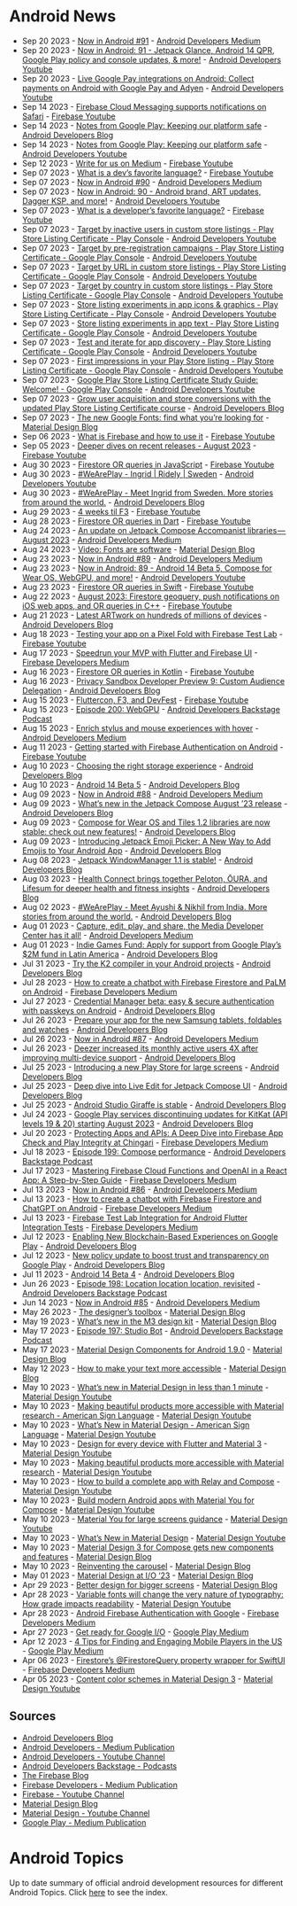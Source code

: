 # Android News

<!-- NEWS:START -->
- Sep 20 2023 - [Now in Android #91](https://medium.com/androiddevelopers/now-in-android-91-1805122ae7a4?source=rss----95b274b437c2---4) - [Android Developers Medium](https://medium.com/androiddevelopers)
- Sep 20 2023 - [Now in Android: 91 - Jetpack Glance, Android 14 QPR, Google Play policy and console updates, & more!](https://www.youtube.com/watch?v=DlN1g4zZTAI) - [Android Developers Youtube](https://www.youtube.com/c/AndroidDevelopers)
- Sep 20 2023 - [Live Google Pay integrations on Android: Collect payments on Android with Google Pay and Adyen](https://www.youtube.com/watch?v=cbsP0bldDiA) - [Android Developers Youtube](https://www.youtube.com/c/AndroidDevelopers)
- Sep 14 2023 - [Firebase Cloud Messaging supports notifications on Safari](https://www.youtube.com/watch?v=G6n4FxuhiJo) - [Firebase Youtube](https://www.youtube.com/user/Firebase)
- Sep 14 2023 - [Notes from Google Play: Keeping our platform safe](http://android-developers.googleblog.com/2023/09/notes-from-google-play-keeping-our-platform-safe.html) - [Android Developers Blog](https://android-developers.googleblog.com/)
- Sep 14 2023 - [Notes from Google Play: Keeping our platform safe](https://www.youtube.com/watch?v=Hs7KRO5M2yc) - [Android Developers Youtube](https://www.youtube.com/c/AndroidDevelopers)
- Sep 12 2023 - [Write for us on Medium](https://www.youtube.com/watch?v=NaJwWTs0W70) - [Firebase Youtube](https://www.youtube.com/user/Firebase)
- Sep 07 2023 - [What is a dev’s favorite language?](https://www.youtube.com/watch?v=GeyWx5klT60) - [Firebase Youtube](https://www.youtube.com/user/Firebase)
- Sep 07 2023 - [Now in Android #90](https://medium.com/androiddevelopers/now-in-android-90-a852c6753fda?source=rss----95b274b437c2---4) - [Android Developers Medium](https://medium.com/androiddevelopers)
- Sep 07 2023 - [Now in Android: 90 - Android brand, ART updates, Dagger KSP, and more!](https://www.youtube.com/watch?v=lEEthuvAbXg) - [Android Developers Youtube](https://www.youtube.com/c/AndroidDevelopers)
- Sep 07 2023 - [What is a developer’s favorite language?](https://www.youtube.com/watch?v=gbuSrFCmPBg) - [Firebase Youtube](https://www.youtube.com/user/Firebase)
- Sep 07 2023 - [Target by inactive users in custom store listings - Play Store Listing Certificate - Play Console](https://www.youtube.com/watch?v=obTGSkz3lZc) - [Android Developers Youtube](https://www.youtube.com/c/AndroidDevelopers)
- Sep 07 2023 - [Target by pre-registration campaigns - Play Store Listing Certificate - Google Play Console](https://www.youtube.com/watch?v=AnBuQG78rWs) - [Android Developers Youtube](https://www.youtube.com/c/AndroidDevelopers)
- Sep 07 2023 - [Target by URL in custom store listings - Play Store Listing Certificate - Google Play Console](https://www.youtube.com/watch?v=g8MsenRnH9Y) - [Android Developers Youtube](https://www.youtube.com/c/AndroidDevelopers)
- Sep 07 2023 - [Target by country in custom store listings - Play Store Listing Certificate - Google Play Console](https://www.youtube.com/watch?v=V-dLD1vgI7g) - [Android Developers Youtube](https://www.youtube.com/c/AndroidDevelopers)
- Sep 07 2023 - [Store listing experiments in app icons & graphics - Play Store Listing Certificate - Play Console](https://www.youtube.com/watch?v=jUKi98J1wfE) - [Android Developers Youtube](https://www.youtube.com/c/AndroidDevelopers)
- Sep 07 2023 - [Store listing experiments in app text - Play Store Listing Certificate - Google Play Console](https://www.youtube.com/watch?v=aWbtWV85LSQ) - [Android Developers Youtube](https://www.youtube.com/c/AndroidDevelopers)
- Sep 07 2023 - [Test and iterate for app discovery - Play Store Listing Certificate - Google Play Console](https://www.youtube.com/watch?v=f1ubX9EaroY) - [Android Developers Youtube](https://www.youtube.com/c/AndroidDevelopers)
- Sep 07 2023 - [First impressions in your Play Store listing - Play Store Listing Certificate - Google Play Console](https://www.youtube.com/watch?v=djafvrL0mMA) - [Android Developers Youtube](https://www.youtube.com/c/AndroidDevelopers)
- Sep 07 2023 - [Google Play Store Listing Certificate Study Guide: Welcome! - Google Play Console](https://www.youtube.com/watch?v=C9tbo6FCCvE) - [Android Developers Youtube](https://www.youtube.com/c/AndroidDevelopers)
- Sep 07 2023 - [Grow user acquisition and store conversions with the updated Play Store Listing Certificate course](http://android-developers.googleblog.com/2023/09/grow-user-acquisition-and-store-conversions-with-updated-play-store-listing-certificate-course.html) - [Android Developers Blog](https://android-developers.googleblog.com/)
- Sep 07 2023 - [The new Google Fonts: find what you’re looking for](https://material.io/blog/2023-google-fonts-redesign) - [Material Design Blog](https://material.io/blog)
- Sep 06 2023 - [What is Firebase and how to use it](https://www.youtube.com/watch?v=p9pgI3Mg-So) - [Firebase Youtube](https://www.youtube.com/user/Firebase)
- Sep 05 2023 - [Deeper dives on recent releases - August 2023](https://www.youtube.com/watch?v=yBJhnHgZV2Q) - [Firebase Youtube](https://www.youtube.com/user/Firebase)
- Aug 30 2023 - [Firestore OR queries in JavaScript](https://www.youtube.com/watch?v=zgWSprYwfF4) - [Firebase Youtube](https://www.youtube.com/user/Firebase)
- Aug 30 2023 - [#WeArePlay - Ingrid | Ridely | Sweden](https://www.youtube.com/watch?v=x4gZL-kRtZ8) - [Android Developers Youtube](https://www.youtube.com/c/AndroidDevelopers)
- Aug 30 2023 - [#WeArePlay - Meet Ingrid from Sweden. More stories from around the world.](http://android-developers.googleblog.com/2023/08/weareplay-meet-ingrid-from-sweden-more.html) - [Android Developers Blog](https://android-developers.googleblog.com/)
- Aug 29 2023 - [4 weeks til F3](https://www.youtube.com/watch?v=s5yourSKRYM) - [Firebase Youtube](https://www.youtube.com/user/Firebase)
- Aug 28 2023 - [Firestore OR queries in Dart](https://www.youtube.com/watch?v=G0hSj1J9PaM) - [Firebase Youtube](https://www.youtube.com/user/Firebase)
- Aug 24 2023 - [An update on Jetpack Compose Accompanist libraries — August 2023](https://medium.com/androiddevelopers/an-update-on-jetpack-compose-accompanist-libraries-august-2023-ac4cbbf059f1?source=rss----95b274b437c2---4) - [Android Developers Medium](https://medium.com/androiddevelopers)
- Aug 24 2023 - [Video: Fonts are software](https://material.io/blog/fonts-are-software-video) - [Material Design Blog](https://material.io/blog)
- Aug 23 2023 - [Now in Android #89](https://medium.com/androiddevelopers/now-in-android-89-6bc584e8aa43?source=rss----95b274b437c2---4) - [Android Developers Medium](https://medium.com/androiddevelopers)
- Aug 23 2023 - [Now in Android: 89 - Android 14 Beta 5, Compose for Wear OS, WebGPU, and more!](https://www.youtube.com/watch?v=J4iKnS5ZVt8) - [Android Developers Youtube](https://www.youtube.com/c/AndroidDevelopers)
- Aug 23 2023 - [Firestore OR queries in Swift](https://www.youtube.com/watch?v=My1y3SCsBIw) - [Firebase Youtube](https://www.youtube.com/user/Firebase)
- Aug 22 2023 - [August 2023: Firestore geoquery, push notifications on iOS web apps, and OR queries in C++](https://www.youtube.com/watch?v=OmE6ue-s84g) - [Firebase Youtube](https://www.youtube.com/user/Firebase)
- Aug 21 2023 - [Latest ARTwork on hundreds of millions of devices](http://android-developers.googleblog.com/2023/08/latest-artwork-on-hundreds-of-millions-of-devices.html) - [Android Developers Blog](https://android-developers.googleblog.com/)
- Aug 18 2023 - [Testing your app on a Pixel Fold with Firebase Test Lab](https://www.youtube.com/watch?v=FfSBJEHaBXg) - [Firebase Youtube](https://www.youtube.com/user/Firebase)
- Aug 17 2023 - [Speedrun your MVP with Flutter and Firebase UI](https://medium.com/firebase-developers/speedrun-your-flutter-mvp-with-firebase-ui-f4927e1ab502?source=rss----8e8b7dc6774d---4) - [Firebase Developers Medium](https://medium.com/firebase-developers)
- Aug 16 2023 - [Firestore OR queries in Kotlin](https://www.youtube.com/watch?v=X50VaPoGNBk) - [Firebase Youtube](https://www.youtube.com/user/Firebase)
- Aug 16 2023 - [Privacy Sandbox Developer Preview 9: Custom Audience Delegation](http://android-developers.googleblog.com/2023/08/privacy-sandbox-developer-preview-9.html) - [Android Developers Blog](https://android-developers.googleblog.com/)
- Aug 15 2023 - [Fluttercon, F3, and DevFest](https://www.youtube.com/watch?v=VOObFOPgYL4) - [Firebase Youtube](https://www.youtube.com/user/Firebase)
- Aug 15 2023 - [Episode 200: WebGPU](http://adbackstage.libsyn.com/episode-200-webgpu) - [Android Developers Backstage Podcast](https://adbackstage.libsyn.com/)
- Aug 15 2023 - [Enrich stylus and mouse experiences with hover](https://medium.com/androiddevelopers/enrich-stylus-and-mouse-experiences-with-hover-9db19320bf56?source=rss----95b274b437c2---4) - [Android Developers Medium](https://medium.com/androiddevelopers)
- Aug 11 2023 - [Getting started with Firebase Authentication on Android](https://www.youtube.com/watch?v=wm626abfMM8) - [Firebase Youtube](https://www.youtube.com/user/Firebase)
- Aug 10 2023 - [Choosing the right storage experience](http://android-developers.googleblog.com/2023/08/choosing-right-storage-experience.html) - [Android Developers Blog](https://android-developers.googleblog.com/)
- Aug 10 2023 - [Android 14 Beta 5](http://android-developers.googleblog.com/2023/08/android-14-beta-5.html) - [Android Developers Blog](https://android-developers.googleblog.com/)
- Aug 09 2023 - [Now in Android #88](https://medium.com/androiddevelopers/now-in-android-88-f631b7564edb?source=rss----95b274b437c2---4) - [Android Developers Medium](https://medium.com/androiddevelopers)
- Aug 09 2023 - [What’s new in the Jetpack Compose August ’23 release](http://android-developers.googleblog.com/2023/08/whats-new-in-jetpack-compose-august-23-release.html) - [Android Developers Blog](https://android-developers.googleblog.com/)
- Aug 09 2023 - [Compose for Wear OS and Tiles 1.2 libraries are now stable: check out new features!](http://android-developers.googleblog.com/2023/08/compose-for-wear-os-and-tiles-1-2-libraries-now-stable-new-features.html) - [Android Developers Blog](https://android-developers.googleblog.com/)
- Aug 09 2023 - [Introducing Jetpack Emoji Picker: A New Way to Add Emojis to Your Android App](http://android-developers.googleblog.com/2023/08/introducing-jetpack-emoji-picker.html) - [Android Developers Blog](https://android-developers.googleblog.com/)
- Aug 08 2023 - [Jetpack WindowManager 1.1 is stable!](http://android-developers.googleblog.com/2023/08/jetpack-windowmanager-11-is-stable.html) - [Android Developers Blog](https://android-developers.googleblog.com/)
- Aug 03 2023 - [Health Connect brings together Peloton, ŌURA, and Lifesum for deeper health and fitness insights](http://android-developers.googleblog.com/2023/08/health-connect-brings-together-peloton-oura-lifesum-for-deeper-health-and-fitness-insights.html) - [Android Developers Blog](https://android-developers.googleblog.com/)
- Aug 02 2023 - [#WeArePlay - Meet Ayushi & Nikhil from India. More stories from around the world.](http://android-developers.googleblog.com/2023/08/weareplay-meet-ayushi-nikhil-from-india-and-more-stories-from-around-the-world.html) - [Android Developers Blog](https://android-developers.googleblog.com/)
- Aug 01 2023 - [Capture, edit, play, and share, the Media Developer Center has it all!](https://medium.com/androiddevelopers/capture-edit-play-and-share-the-media-developer-center-has-it-all-1223ca07ea9c?source=rss----95b274b437c2---4) - [Android Developers Medium](https://medium.com/androiddevelopers)
- Aug 01 2023 - [Indie Games Fund: Apply for support from Google Play’s $2M fund in Latin America](http://android-developers.googleblog.com/2023/08/indie-games-fund-apply-for-support-from-google-play-fund-in-latin-america.html) - [Android Developers Blog](https://android-developers.googleblog.com/)
- Jul 31 2023 - [Try the K2 compiler in your Android projects](http://android-developers.googleblog.com/2023/07/try-k2-compiler-in-your-android-projects.html) - [Android Developers Blog](https://android-developers.googleblog.com/)
- Jul 28 2023 - [How to create a chatbot with Firebase Firestore and PaLM on Android](https://medium.com/firebase-developers/how-to-create-a-chatbot-with-firebase-firestore-and-palm-on-android-e78549814aa?source=rss----8e8b7dc6774d---4) - [Firebase Developers Medium](https://medium.com/firebase-developers)
- Jul 27 2023 - [Credential Manager beta: easy & secure authentication with passkeys on Android](http://android-developers.googleblog.com/2023/07/credential-manager-beta-easy-secure-authentication-with-passkeys-on-android.html) - [Android Developers Blog](https://android-developers.googleblog.com/)
- Jul 26 2023 - [Prepare your app for the new Samsung tablets, foldables and watches](http://android-developers.googleblog.com/2023/07/prepare-your-app-for-new-samsung-tablets-foldables-watches.html) - [Android Developers Blog](https://android-developers.googleblog.com/)
- Jul 26 2023 - [Now in Android #87](https://medium.com/androiddevelopers/now-in-android-87-51e1ba949d5e?source=rss----95b274b437c2---4) - [Android Developers Medium](https://medium.com/androiddevelopers)
- Jul 26 2023 - [Deezer increased its monthly active users 4X after improving multi-device support](http://android-developers.googleblog.com/2023/07/deezer-increased-its-monthly-active-users-after-improving-multi-device-support.html) - [Android Developers Blog](https://android-developers.googleblog.com/)
- Jul 25 2023 - [Introducing a new Play Store for large screens](http://android-developers.googleblog.com/2023/07/introducing-new-play-store-for-large-screens.html) - [Android Developers Blog](https://android-developers.googleblog.com/)
- Jul 25 2023 - [Deep dive into Live Edit for Jetpack Compose UI](http://android-developers.googleblog.com/2023/07/deep-dive-into-live-edit-for-jetpack-compose-ui.html) - [Android Developers Blog](https://android-developers.googleblog.com/)
- Jul 25 2023 - [Android Studio Giraffe is stable](http://android-developers.googleblog.com/2023/07/android-studio-giraffe-is-stable.html) - [Android Developers Blog](https://android-developers.googleblog.com/)
- Jul 24 2023 - [Google Play services discontinuing updates for KitKat (API levels 19 & 20) starting August 2023](http://android-developers.googleblog.com/2023/07/google-play-services-discontinuing-updates-for-kitkat.html) - [Android Developers Blog](https://android-developers.googleblog.com/)
- Jul 20 2023 - [Protecting Apps and APIs: A Deep Dive into Firebase App Check and Play Integrity at Chingari](https://medium.com/firebase-developers/protecting-apps-and-apis-a-deep-dive-into-firebase-app-check-and-play-integrity-7364f96aa96d?source=rss----8e8b7dc6774d---4) - [Firebase Developers Medium](https://medium.com/firebase-developers)
- Jul 18 2023 - [Episode 199: Compose performance](http://adbackstage.libsyn.com/episode-199-compose-performance) - [Android Developers Backstage Podcast](https://adbackstage.libsyn.com/)
- Jul 17 2023 - [Mastering Firebase Cloud Functions and OpenAI in a React App: A Step-by-Step Guide](https://medium.com/firebase-developers/mastering-firebase-cloud-functions-and-openai-in-a-react-app-a-step-by-step-guide-1dfa58176009?source=rss----8e8b7dc6774d---4) - [Firebase Developers Medium](https://medium.com/firebase-developers)
- Jul 13 2023 - [Now in Android #86](https://medium.com/androiddevelopers/now-in-android-86-6a5cdaebedb5?source=rss----95b274b437c2---4) - [Android Developers Medium](https://medium.com/androiddevelopers)
- Jul 13 2023 - [How to create a chatbot with Firebase Firestore and ChatGPT on Android](https://medium.com/firebase-developers/how-to-create-a-chatbot-with-firebase-firestore-and-chatgpt-on-android-910dd40f11d9?source=rss----8e8b7dc6774d---4) - [Firebase Developers Medium](https://medium.com/firebase-developers)
- Jul 13 2023 - [Firebase Test Lab Integration for Android Flutter Integration Tests](https://medium.com/firebase-developers/google-firebase-test-lab-integration-for-flutter-integration-tests-38f903d47ac3?source=rss----8e8b7dc6774d---4) - [Firebase Developers Medium](https://medium.com/firebase-developers)
- Jul 12 2023 - [Enabling New Blockchain-Based Experiences on Google Play](http://android-developers.googleblog.com/2023/07/new-blockchain-based-content-opportunities-google-play.html) - [Android Developers Blog](https://android-developers.googleblog.com/)
- Jul 12 2023 - [New policy update to boost trust and transparency on Google Play](http://android-developers.googleblog.com/2023/07/boosting-trust-and-transparency-in-google-play.html) - [Android Developers Blog](https://android-developers.googleblog.com/)
- Jul 11 2023 - [Android 14 Beta 4](http://android-developers.googleblog.com/2023/07/android-14-beta-4.html) - [Android Developers Blog](https://android-developers.googleblog.com/)
- Jun 26 2023 - [Episode 198: Location location location, revisited](http://adbackstage.libsyn.com/episode-198-location-location-location-revisited) - [Android Developers Backstage Podcast](https://adbackstage.libsyn.com/)
- Jun 14 2023 - [Now in Android #85](https://medium.com/androiddevelopers/now-in-android-85-8bdb9ce34428?source=rss----95b274b437c2---4) - [Android Developers Medium](https://medium.com/androiddevelopers)
- May 26 2023 - [The designer’s toolbox](https://material.io/blog/designer-toolbox-figma-android-studio-relay) - [Material Design Blog](https://material.io/blog)
- May 19 2023 - [What’s new in the M3 design kit](https://material.io/blog/whats-new-design-kit) - [Material Design Blog](https://material.io/blog)
- May 17 2023 - [Episode 197: Studio Bot](http://adbackstage.libsyn.com/episode-197-studio-bot) - [Android Developers Backstage Podcast](https://adbackstage.libsyn.com/)
- May 17 2023 - [Material Design Components for Android 1.9.0](https://material.io/blog/android-stable-release-1-9-0) - [Material Design Blog](https://material.io/blog)
- May 12 2023 - [How to make your text more accessible](https://material.io/blog/how-to-make-text-more-accessible) - [Material Design Blog](https://material.io/blog)
- May 10 2023 - [What’s new in Material Design in less than 1 minute](https://www.youtube.com/watch?v=CTR2O3n7x-c) - [Material Design Youtube](https://www.youtube.com/c/MaterialDesign)
- May 10 2023 - [Making beautiful products more accessible with Material research - American Sign Language](https://www.youtube.com/watch?v=vysRyD7_jMk) - [Material Design Youtube](https://www.youtube.com/c/MaterialDesign)
- May 10 2023 - [What’s New in Material Design - American Sign Language](https://www.youtube.com/watch?v=iwJaQCsX63s) - [Material Design Youtube](https://www.youtube.com/c/MaterialDesign)
- May 10 2023 - [Design for every device with Flutter and Material 3](https://www.youtube.com/watch?v=CfOlY36GWYU) - [Material Design Youtube](https://www.youtube.com/c/MaterialDesign)
- May 10 2023 - [Making beautiful products more accessible with Material research](https://www.youtube.com/watch?v=k-nG86tp8oQ) - [Material Design Youtube](https://www.youtube.com/c/MaterialDesign)
- May 10 2023 - [How to build a complete app with Relay and Compose](https://www.youtube.com/watch?v=vBNmeiHlDHE) - [Material Design Youtube](https://www.youtube.com/c/MaterialDesign)
- May 10 2023 - [Build modern Android apps with Material You for Compose](https://www.youtube.com/watch?v=tu0UtDGC31A) - [Material Design Youtube](https://www.youtube.com/c/MaterialDesign)
- May 10 2023 - [Material You for large screens guidance](https://www.youtube.com/watch?v=wP-xAPIyqLY) - [Material Design Youtube](https://www.youtube.com/c/MaterialDesign)
- May 10 2023 - [What’s New in Material Design](https://www.youtube.com/watch?v=vnDhq8W98O4) - [Material Design Youtube](https://www.youtube.com/c/MaterialDesign)
- May 10 2023 - [Material Design 3 for Compose gets new components and features](https://material.io/blog/material-3-compose-1-1) - [Material Design Blog](https://material.io/blog)
- May 10 2023 - [Reinventing the carousel](https://material.io/blog/material-3-carousel-research-design) - [Material Design Blog](https://material.io/blog)
- May 01 2023 - [Material Design at I/O ‘23](https://material.io/blog/material-google-io23) - [Material Design Blog](https://material.io/blog)
- Apr 29 2023 - [Better design for bigger screens](https://material.io/blog/material-you-large-screens) - [Material Design Blog](https://material.io/blog)
- Apr 28 2023 - [Variable fonts will change the very nature of typography: How grade impacts readability](https://www.youtube.com/watch?v=yrhnKUD-J9c) - [Material Design Youtube](https://www.youtube.com/c/MaterialDesign)
- Apr 28 2023 - [Android Firebase Authentication with Google](https://medium.com/firebase-developers/android-firebase-authentication-with-google-1c2f6ca3a738?source=rss----8e8b7dc6774d---4) - [Firebase Developers Medium](https://medium.com/firebase-developers)
- Apr 27 2023 - [Get ready for Google I/O](https://medium.com/googleplaydev/get-ready-for-google-i-o-d08acfc967e9?source=rss----1f8baa23933d---4) - [Google Play Medium](https://medium.com/googleplaydev)
- Apr 12 2023 - [4 Tips for Finding and Engaging Mobile Players in the US](https://medium.com/googleplaydev/4-tips-for-finding-and-engaging-mobile-players-in-the-us-a15ef286b997?source=rss----1f8baa23933d---4) - [Google Play Medium](https://medium.com/googleplaydev)
- Apr 06 2023 - [Firestore’s @FirestoreQuery property wrapper for SwiftUI](https://medium.com/firebase-developers/firestorequery-swiftui-the-easiest-way-to-listen-for-real-time-updates-32f436cfa26b?source=rss----8e8b7dc6774d---4) - [Firebase Developers Medium](https://medium.com/firebase-developers)
- Apr 05 2023 - [Content color schemes in Material Design 3](https://www.youtube.com/watch?v=oGBtLu5e05U) - [Material Design Youtube](https://www.youtube.com/c/MaterialDesign)<!-- NEWS:END -->

## Sources

* [Android Developers Blog](https://android-developers.googleblog.com/)
* [Android Developers - Medium Publication](https://medium.com/androiddevelopers)
* [Android Developers - Youtube Channel](https://www.youtube.com/c/AndroidDevelopers)
* [Android Developers Backstage - Podcasts](https://adbackstage.libsyn.com/)
* [The Firebase Blog](https://firebase.googleblog.com/)
* [Firebase Developers - Medium Publication](https://medium.com/firebase-developers)
* [Firebase - Youtube Channel](https://www.youtube.com/user/Firebase)
* [Material Design Blog](https://material.io/blog)
* [Material Design - Youtube Channel](https://www.youtube.com/c/MaterialDesign)
* [Google Play - Medium Publication](https://medium.com/googleplaydev)

# Android Topics
Up to date summary of official android development resources for different Android Topics. Click [here](https://androidtopicsindex.dipien.com/) to see the index.

